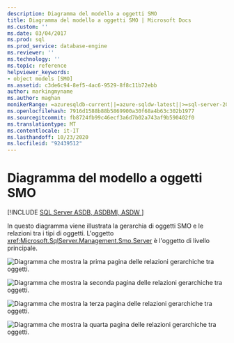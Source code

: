 ```yaml
---
description: Diagramma del modello a oggetti SMO
title: Diagramma del modello a oggetti SMO | Microsoft Docs
ms.custom: ''
ms.date: 03/04/2017
ms.prod: sql
ms.prod_service: database-engine
ms.reviewer: ''
ms.technology: ''
ms.topic: reference
helpviewer_keywords:
- object models [SMO]
ms.assetid: c3de6c94-8ef5-4ac6-9529-8f8c11b72ebb
author: markingmyname
ms.author: maghan
monikerRange: =azuresqldb-current||=azure-sqldw-latest||>=sql-server-2016||=sqlallproducts-allversions||>=sql-server-linux-2017||=azuresqldb-mi-current
ms.openlocfilehash: 7916d1588b88b5869900a30f68a4b63c302b1977
ms.sourcegitcommit: fb8724fb99c46ecf3a6d7b02a743af9b590402f0
ms.translationtype: MT
ms.contentlocale: it-IT
ms.lasthandoff: 10/23/2020
ms.locfileid: "92439512"
---
```

# <a name="smo-object-model-diagram"></a>Diagramma del modello a oggetti SMO
[!INCLUDE [SQL Server ASDB, ASDBMI, ASDW ](../../includes/applies-to-version/sql-asdb-asdbmi-asa.md)]

  In questo diagramma viene illustrata la gerarchia di oggetti SMO e le relazioni tra i tipi di oggetti. L'oggetto <xref:Microsoft.SqlServer.Management.Smo.Server> è l'oggetto di livello principale.  
  
 ![Diagramma che mostra la prima pagina delle relazioni gerarchiche tra oggetti.](../../relational-databases/server-management-objects-smo/media/object-diagram.gif "Diagramma che illustra le relazioni gerarchiche")  
  
 ![Diagramma che mostra la seconda pagina delle relazioni gerarchiche tra oggetti.](../../relational-databases/server-management-objects-smo/media/object-diagram-02.gif "Modello a oggetti, visualizzazione albero che illustra la gerarchia")  
  
 ![Diagramma che mostra la terza pagina delle relazioni gerarchiche tra oggetti.](../../relational-databases/server-management-objects-smo/media/object-diagram-03.gif "Modello a oggetti, visualizzazione albero che illustra la gerarchia")  
  
 ![Diagramma che mostra la quarta pagina delle relazioni gerarchiche tra oggetti.](../../relational-databases/server-management-objects-smo/media/object-diagram-04.gif "Modello a oggetti, visualizzazione albero che illustra la gerarchia")  
  
  
